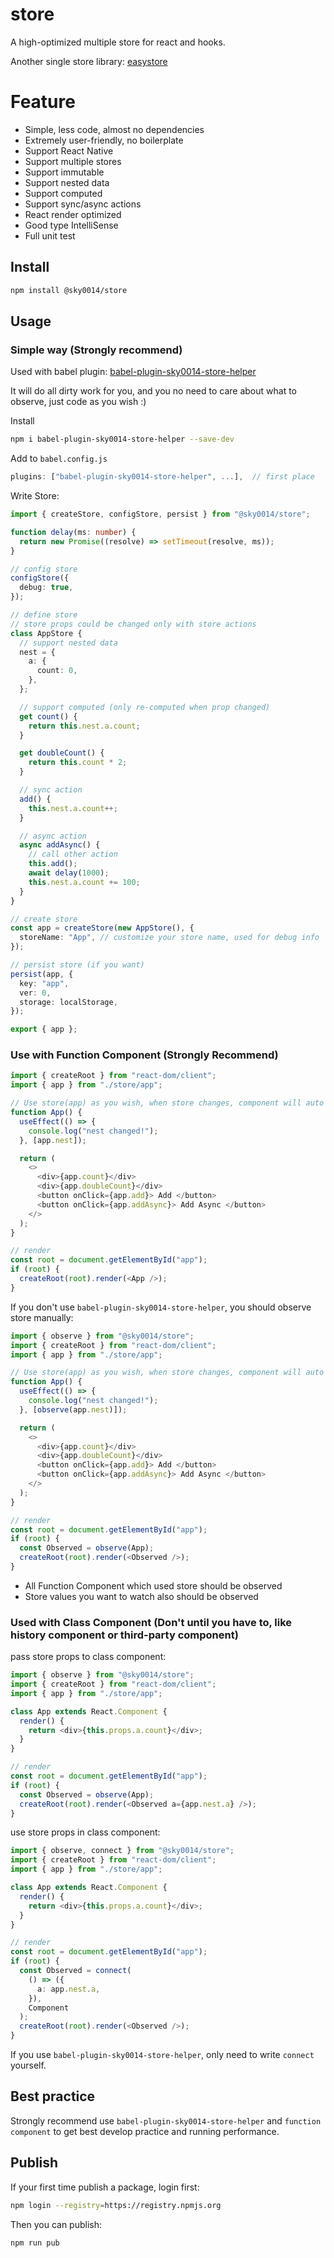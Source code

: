 # store

A high-optimized multiple store for react and hooks.

Another single store library: [easystore](https://github.com/sky0014/easystore)

# Feature

- Simple, less code, almost no dependencies
- Extremely user-friendly, no boilerplate
- Support React Native
- Support multiple stores
- Support immutable
- Support nested data
- Support computed
- Support sync/async actions
- React render optimized
- Good type IntelliSense
- Full unit test

## Install

```bash
npm install @sky0014/store
```

## Usage

### Simple way **(Strongly recommend)**

Used with babel plugin: [babel-plugin-sky0014-store-helper]()

It will do all dirty work for you, and you no need to care about what to observe, just code as you wish :)

Install

```bash
npm i babel-plugin-sky0014-store-helper --save-dev
```

Add to `babel.config.js`

```js
plugins: ["babel-plugin-sky0014-store-helper", ...],  // first place
```

Write Store:

```typescript
import { createStore, configStore, persist } from "@sky0014/store";

function delay(ms: number) {
  return new Promise((resolve) => setTimeout(resolve, ms));
}

// config store
configStore({
  debug: true,
});

// define store
// store props could be changed only with store actions
class AppStore {
  // support nested data
  nest = {
    a: {
      count: 0,
    },
  };

  // support computed (only re-computed when prop changed)
  get count() {
    return this.nest.a.count;
  }

  get doubleCount() {
    return this.count * 2;
  }

  // sync action
  add() {
    this.nest.a.count++;
  }

  // async action
  async addAsync() {
    // call other action
    this.add();
    await delay(1000);
    this.nest.a.count += 100;
  }
}

// create store
const app = createStore(new AppStore(), {
  storeName: "App", // customize your store name, used for debug info
});

// persist store (if you want)
persist(app, {
  key: "app",
  ver: 0,
  storage: localStorage,
});

export { app };
```

### Use with Function Component **(Strongly Recommend)**

```typescript
import { createRoot } from "react-dom/client";
import { app } from "./store/app";

// Use store(app) as you wish, when store changes, component will auto re-render
function App() {
  useEffect(() => {
    console.log("nest changed!");
  }, [app.nest]);

  return (
    <>
      <div>{app.count}</div>
      <div>{app.doubleCount}</div>
      <button onClick={app.add}> Add </button>
      <button onClick={app.addAsync}> Add Async </button>
    </>
  );
}

// render
const root = document.getElementById("app");
if (root) {
  createRoot(root).render(<App />);
}
```

If you don't use `babel-plugin-sky0014-store-helper`, you should observe store manually:

```typescript
import { observe } from "@sky0014/store";
import { createRoot } from "react-dom/client";
import { app } from "./store/app";

// Use store(app) as you wish, when store changes, component will auto re-render
function App() {
  useEffect(() => {
    console.log("nest changed!");
  }, [observe(app.nest)]);

  return (
    <>
      <div>{app.count}</div>
      <div>{app.doubleCount}</div>
      <button onClick={app.add}> Add </button>
      <button onClick={app.addAsync}> Add Async </button>
    </>
  );
}

// render
const root = document.getElementById("app");
if (root) {
  const Observed = observe(App);
  createRoot(root).render(<Observed />);
}
```

- All Function Component which used store should be observed
- Store values you want to watch also should be observed

### Used with Class Component **(Don't until you have to, like history component or third-party component)**

pass store props to class component:

```typescript
import { observe } from "@sky0014/store";
import { createRoot } from "react-dom/client";
import { app } from "./store/app";

class App extends React.Component {
  render() {
    return <div>{this.props.a.count}</div>;
  }
}

// render
const root = document.getElementById("app");
if (root) {
  const Observed = observe(App);
  createRoot(root).render(<Observed a={app.nest.a} />);
}
```

use store props in class component:

```typescript
import { observe, connect } from "@sky0014/store";
import { createRoot } from "react-dom/client";
import { app } from "./store/app";

class App extends React.Component {
  render() {
    return <div>{this.props.a.count}</div>;
  }
}

// render
const root = document.getElementById("app");
if (root) {
  const Observed = connect(
    () => ({
      a: app.nest.a,
    }),
    Component
  );
  createRoot(root).render(<Observed />);
}
```

If you use `babel-plugin-sky0014-store-helper`, only need to write `connect` yourself.

## Best practice

Strongly recommend use `babel-plugin-sky0014-store-helper` and `function component` to get best develop practice and running performance.

## Publish

If your first time publish a package, login first:

```bash
npm login --registry=https://registry.npmjs.org
```

Then you can publish:

```bash
npm run pub
```
